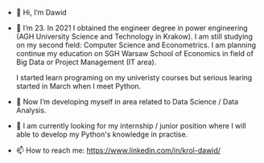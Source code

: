- 👋 Hi, I’m Dawid

- 👀 I’m 23. In 2021 I obtained the engineer degree in power engineering (AGH University Science and Technology in Krakow).
  I am still studying on my second field: Computer Science and Econometrics.
  I am planning continue my education on SGH Warsaw School of Economics in field of Big Data or Project Management (IT area).
  
  I started learn programing on my univeristy courses but serious learing started in March when I meet Python.
  
  
- 🌱 Now I’m developing myself in area related to Data Science / Data Analysis.

- 💞️ I am currently looking for my internship / junior position where I will able to develop my Python's knowledge in practise.

- 📫 How to reach me: https://www.linkedin.com/in/krol-dawid/

<!---
dawikrol/dawikrol is a ✨ special ✨ repository because its `README.md` (this file) appears on your GitHub profile.
You can click the Preview link to take a look at your changes.
--->
